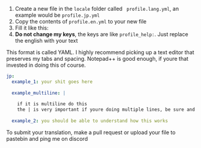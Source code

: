 
1) Create a new file in the `locale` folder called ` profile.lang.yml`, an example would be `profile.jp.yml`
2) Copy the contents of `profile.en.yml` to your new file
3) Fill it like this:
3) **Do not change my keys**, the keys are like `profile_help:`. Just replace the english with your text

This format is called YAML. I highly recommend picking up a text editor that preserves my tabs and spacing. Notepad++ is good enough, if youre that invested in doing this of course. 


```yaml
jp:
  example_1: your shit goes here
  
  example_multiline: |
  
    if it is multiline do this
    the | is very important if youre doing multiple lines, be sure and match my tabs
    
  example_2: you should be able to understand how this works
```


To submit your translation, make a pull request or upload your file to pastebin and ping me on discord
